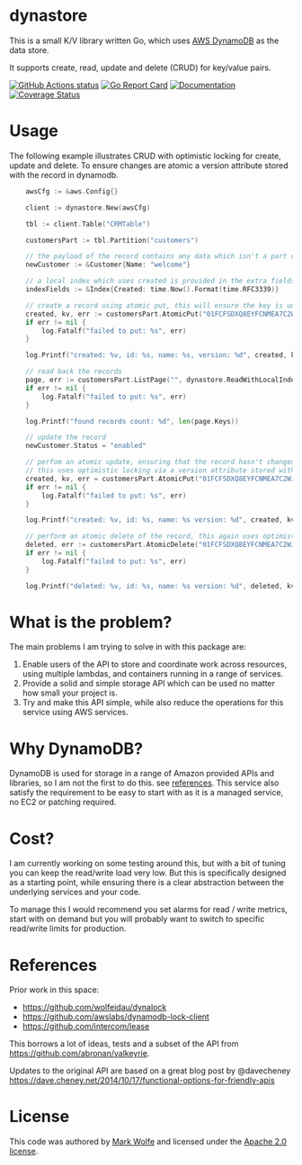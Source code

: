 # dynastore 

This is a small K/V library written Go, which uses [AWS DynamoDB](https://aws.amazon.com/dynamodb/) as the data store.

It supports create, read, update and delete (CRUD) for key/value pairs.

[![GitHub Actions status](https://github.com/wolfeidau/dynastore/workflows/Go/badge.svg?branch=master)](https://github.com/wolfeidau/dynastore/actions?query=workflow%3AGo)
[![Go Report Card](https://goreportcard.com/badge/github.com/wolfeidau/dynastore)](https://goreportcard.com/report/github.com/wolfeidau/dynastore)
[![Documentation](https://godoc.org/github.com/wolfeidau/dynastore?status.svg)](https://godoc.org/github.com/wolfeidau/dynastore) [![Coverage Status](https://coveralls.io/repos/github/wolfeidau/dynastore/badge.svg?branch=master)](https://coveralls.io/github/wolfeidau/dynastore?branch=master)

# Usage

The following example illustrates CRUD with optimistic locking for create, update and delete. To ensure changes are atomic a version attribute stored with the record in dynamodb.

```go
	awsCfg := &aws.Config{}

	client := dynastore.New(awsCfg)

	tbl := client.Table("CRMTable")

	customersPart := tbl.Partition("customers")

	// the payload of the record contains any data which isn't a part of the sort key
	newCustomer := &Customer{Name: "welcome"}

	// a local index which uses created is provided in the extra fields, this is used to list records by creation date
	indexFields := &Index{Created: time.Now().Format(time.RFC3339)}

	// create a record using atomic put, this will ensure the key is unique with any collision triggering a error
	created, kv, err := customersPart.AtomicPut("01FCFSDXQ8EYFCNMEA7C2WJG74", dynastore.WriteWithString(newCustomer.ToJson()), dynastore.WriteWithFields(indexFields.ToFields()))
	if err != nil {
		log.Fatalf("failed to put: %s", err)
	}

	log.Printf("created: %v, id: %s, name: %s, version: %d", created, kv.Partition, kv.Key, kv.Version)

	// read back the records
	page, err := customersPart.ListPage("", dynastore.ReadWithLocalIndex("idx_created", "created"), dynastore.ReadWithLimit(100))
	if err != nil {
		log.Fatalf("failed to put: %s", err)
	}

	log.Printf("found records count: %d", len(page.Keys))

	// update the record
	newCustomer.Status = "enabled"

	// perfom an atomic update, ensuring that the record hasn't changed version in the time between create and update
	// this uses optimistic locking via a version attribute stored with the record in dynamodb
	created, kv, err = customersPart.AtomicPut("01FCFSDXQ8EYFCNMEA7C2WJG74", dynastore.WriteWithString(newCustomer.ToJson()), dynastore.WriteWithPreviousKV(kv))
	if err != nil {
		log.Fatalf("failed to put: %s", err)
	}

	log.Printf("created: %v, id: %s, name: %s version: %d", created, kv.Partition, kv.Key, kv.Version)

	// perform an atomic delete of the record, this again uses optimistic locking via a version attribute stored with the record in dynamodb
	deleted, err := customersPart.AtomicDelete("01FCFSDXQ8EYFCNMEA7C2WJG74", kv)
	if err != nil {
		log.Fatalf("failed to put: %s", err)
	}

	log.Printf("deleted: %v, id: %s, name: %s version: %d", deleted, kv.Partition, kv.Key, kv.Version)

```

# What is the problem?

The main problems I am trying to solve in with this package are:

1. Enable users of the API to store and coordinate work across resources, using multiple lambdas, and containers running in a range of services.
2. Provide a solid and simple storage API which can be used no matter how small your project is.
4. Try and make this API simple, while also reduce the operations for this service using AWS services.

# Why DynamoDB?

DynamoDB is used for storage in a range of Amazon provided APIs and libraries, so I am not the first to do this. see [references](#references). This service also satisfy the requirement to be easy to start with as it is a managed service, no EC2 or patching required.

# Cost?

I am currently working on some testing around this, but with a bit of tuning you can keep the read/write load very low. But this is specifically designed as a starting point, while ensuring there is a clear abstraction between the underlying services and your code. 

To manage this I would recommend you set alarms for read / write metrics, start with on demand but you will probably want to switch to specific read/write limits for production.

# References

Prior work in this space:

* https://github.com/wolfeidau/dynalock
* https://github.com/awslabs/dynamodb-lock-client
* https://github.com/intercom/lease

This borrows a lot of ideas, tests and a subset of the API from https://github.com/abronan/valkeyrie.

Updates to the original API are based on a great blog post by @davecheney https://dave.cheney.net/2014/10/17/functional-options-for-friendly-apis

# License

This code was authored by [Mark Wolfe](https://github.com/wolfeidau) and licensed under the [Apache 2.0 license](http://www.apache.org/licenses/LICENSE-2.0).